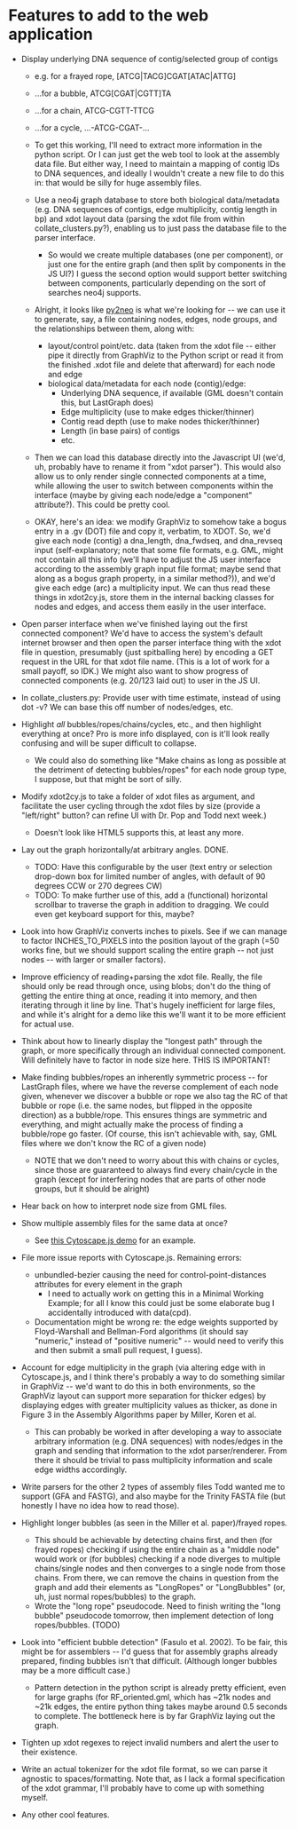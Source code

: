 # Features to add to the web application

* Display underlying DNA sequence of contig/selected group of contigs
    * e.g. for a frayed rope, [ATCG|TACG]CGAT[ATAC|ATTG]
    * ...for a bubble,      ATCG[CGAT|CGTT]TA
    * ...for a chain,       ATCG-CGTT-TTCG
    * ...for a cycle,       ...-ATCG-CGAT-...
	* To get this working, I'll need to extract more information in the
	python script. Or I can just get the web tool to look at the
	assembly data file. But either way, I need to maintain a mapping of
	contig IDs to DNA sequences, and ideally I wouldn't create a new
	file to do this in: that would be silly for huge assembly files.
    * Use a neo4j graph database to store both biological data/metadata
      (e.g. DNA sequences of contigs, edge multiplicity, contig length in
      bp) and xdot layout data (parsing the xdot file from within
      collate\_clusters.py?), enabling us to just pass the database file to
      the parser interface.
        * So would we create multiple databases (one per component), or just
        one for the entire graph (and then split by components in the JS
        UI?) I guess the second option would support better switching
        between components, particularly depending on the sort of searches
        neo4j supports.
    * Alright, it looks like [py2neo](http://py2neo.org/v3/) is what
    we're looking for -- we can use it to generate, say, a file
    containing nodes, edges, node groups, and the relationships between
    them, along with:
        * layout/control point/etc. data
        (taken from the xdot file -- either
        pipe it directly from GraphViz to the Python script or read it
        from the finished .xdot file and delete that afterward) for each
        node and edge
        * biological data/metadata for each node (contig)/edge:
            * Underlying DNA sequence, if available (GML doesn't
            contain this, but LastGraph does)
            * Edge multiplicity (use to make edges thicker/thinner)
            * Contig read depth (use to make nodes thicker/thinner)
            * Length (in base pairs) of contigs
            * etc.
    * Then we can load this database directly into the Javascript UI
    (we'd, uh, probably have to rename it from "xdot parser").
    This would also allow us to only render single connected components
    at a time, while allowing the user to switch between components
    within the interface (maybe by giving each node/edge a "component"
    attribute?). This could be pretty cool.
	
	* OKAY, here's an idea:
	we modify GraphViz to somehow take a bogus
	entry in a .gv (DOT) file and copy it, verbatim, to XDOT. So, we'd
	give each node (contig) a dna_length, dna_fwdseq, and dna_revseq
	input (self-explanatory; note that some file formats, e.g. GML,
	might not contain all this info (we'll have to adjust the JS user
	interface according to the assembly graph input file format; maybe
	send that along as a bogus graph property, in a similar method?)),
	and we'd give each edge (arc) a multiplicity input. We can thus
	read these things in xdot2cy.js, store them in the internal backing
	classes for nodes and edges, and access them easily in the user
	interface.

* Open parser interface when we've finished laying out the first connected
component? We'd have to access the system's default internet browser and
then open the parser interface thing with the xdot file in question,
presumably (just spitballing here) by encoding a GET request in the URL
for that xdot file name. (This is a lot of work for a small payoff, so IDK.)
We might also want to show progress of connected components (e.g. 20/123
laid out) to user in the JS UI.

* In collate\_clusters.py:
  Provide user with time estimate, instead of using dot -v? We can base this
  off number of nodes/edges, etc.

* Highlight *all* bubbles/ropes/chains/cycles, etc., and then highlight
everything at once? Pro is more info displayed, con is it'll look really
confusing and will be super difficult to collapse.
	* We could also do something like "Make chains as long as possible
	at the detriment of detecting bubbles/ropes" for each node group
	type, I suppose, but that might be sort of silly.

* Modify xdot2cy.js to take a folder of xdot files as argument, and
facilitate the user cycling through the xdot files by size (provide a
"left/right" button? can refine UI with Dr. Pop and Todd next week.)
	* Doesn't look like HTML5 supports this, at least any more.

* Lay out the graph horizontally/at arbitrary angles. DONE.
	* TODO: Have this configurable by the user (text entry or selection
	 drop-down box for limited number of angles, with default of
	 90 degrees CCW or 270 degrees CW)
    * TODO: To make further use of this, add a (functional) horizontal
     scrollbar to traverse the graph in addition to dragging. We could even
     get keyboard support for this, maybe?

* Look into how GraphViz converts inches to pixels. See if we can manage to
factor INCHES\_TO\_PIXELS into the position layout of the graph (=50 works
fine, but we should support scaling the entire graph -- not just nodes --
with larger or smaller factors).

* Improve efficiency of reading+parsing the xdot file. Really, the file
should only be read through once, using blobs; don't do the thing of getting
the entire thing at once, reading it into memory, and then iterating through
it line by line. That's hugely inefficient for large files, and while it's
alright for a demo like this we'll want it to be more efficient for actual
use.

* Think about how to linearly display the "longest path" through the graph,
or more specifically through an individual connected component. Will
definitely have to factor in node size here. THIS IS IMPORTANT!

* Make finding bubbles/ropes an inherently symmetric process -- for LastGraph
files, where we have the reverse complement of each node given, whenever we
discover a bubble or rope we also tag the RC of that bubble or rope (i.e.
the same nodes, but flipped in the opposite direction) as a bubble/rope.
This ensures things are symmetric and everything, and might actually make
the process of finding a bubble/rope go faster. (Of course, this isn't
achievable with, say, GML files where we don't know the RC of a given node)
	* NOTE that we don't need to worry about this with chains or cycles,
	 since those are guaranteed to always find every chain/cycle in the
	 graph (except for interfering nodes that are parts of other node
      	 groups, but it should be alright)

* Hear back on how to interpret node size from GML files.

* Show multiple assembly files for the same data at once?
    * See [this Cytoscape.js demo](http://js.cytoscape.org/demos/310dca83ba6970812dd0/) for an example.

* File more issue reports with Cytoscape.js. Remaining errors:
    * unbundled-bezier causing the need for control-point-distances attributes for every element in the graph
        * I need to actually work on getting this in a Minimal Working Example; for all I know this could just be some elaborate bug I accidentally introduced with data(cpd).
    * Documentation might be wrong re: the edge weights supported by
      Floyd-Warshall and Bellman-Ford algorithms (it should say "numeric,"
      instead of "positive numeric" -- would need to verify this and then
      submit a small pull request, I guess).

* Account for edge multiplicity in the graph (via altering edge with in
Cytoscape.js, and I think there's probably a way to do something similar in
GraphViz -- we'd want to do this in both environments, so the GraphViz
layout can support more separation for thicker edges) by displaying edges
with greater multiplicity values as thicker, as done in Figure 3 in the
Assembly Algorithms paper by Miller, Koren et al.
	* This can probably be worked in after developing a way to associate
	 arbitrary information (e.g. DNA sequences) with nodes/edges in the
	 graph and sending that information to the xdot parser/renderer.
	 From there it should be trivial to pass multiplicity information
	 and scale edge widths accordingly.

* Write parsers for the other 2 types of assembly files Todd wanted me to
support (GFA and FASTG), and also maybe for the Trinity FASTA file
(but honestly I have no idea how to read those).

* Highlight longer bubbles (as seen in the Miller et al. paper)/frayed ropes.
	* This should be achievable by detecting chains first, and then (for
	 frayed ropes) checking if using the entire chain as a "middle node"
	 would work or (for bubbles) checking if a node diverges to multiple
	 chains/single nodes and then converges to a single node from those
	 chains.
	 From there, we can remove the chains in question from the graph
	 and add their elements as "LongRopes" or "LongBubbles"
	 (or, uh, just normal ropes/bubbles) to the graph.
    * Wrote the "long rope" pseudocode. Need to finish writing the "long
      bubble" pseudocode tomorrow, then implement detection of long
      ropes/bubbles. (TODO)

* Look into "efficient bubble detection" (Fasulo et al. 2002). To be fair,
this might be for assemblers -- I'd guess that for assembly graphs already
prepared, finding bubbles isn't that difficult. (Although longer bubbles
may be a more difficult case.)
	* Pattern detection in the python script is already pretty
	 efficient, even for large graphs (for RF_oriented.gml, which has
	 ~21k nodes and ~21k edges, the entire python thing takes maybe
	 around 0.5 seconds to complete. The bottleneck here is by far
	 GraphViz laying out the graph.

* Tighten up xdot regexes to reject invalid numbers and alert the user to
their existence.

* Write an actual tokenizer for the xdot file format, so we can parse it
agnostic to spaces/formatting. Note that, as I lack a formal specification
of the xdot grammar, I'll probably have to come up with something myself.

* Any other cool features.
